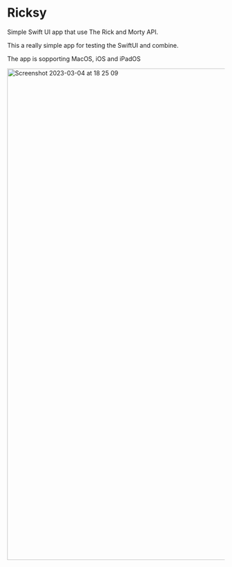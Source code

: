 # Ricksy
Simple Swift UI app that use The Rick and Morty API.

This a  really simple app for testing the SwiftUI and combine.

The app is sopporting MacOS, iOS and iPadOS


<img width="1136" alt="Screenshot 2023-03-04 at 18 25 09" src="https://user-images.githubusercontent.com/5015006/222929322-6255d9b0-7c16-4990-81a6-fdf8b2172d67.png">
